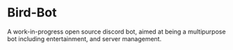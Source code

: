 # Bird-Bot
A work-in-progress open source discord bot, aimed at being a multipurpose bot including entertainment, and server management.
